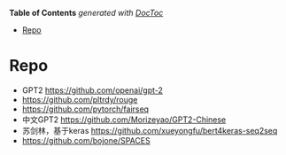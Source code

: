 <!-- START doctoc generated TOC please keep comment here to allow auto update -->
<!-- DON'T EDIT THIS SECTION, INSTEAD RE-RUN doctoc TO UPDATE -->
**Table of Contents**  *generated with [DocToc](https://github.com/thlorenz/doctoc)*

- [Repo](#repo)

<!-- END doctoc generated TOC please keep comment here to allow auto update -->



# Repo
- GPT2 https://github.com/openai/gpt-2
- https://github.com/pltrdy/rouge
- https://github.com/pytorch/fairseq
- 中文GPT2 https://github.com/Morizeyao/GPT2-Chinese
- 苏剑林，基于keras https://github.com/xueyongfu/bert4keras-seq2seq
- https://github.com/bojone/SPACES
